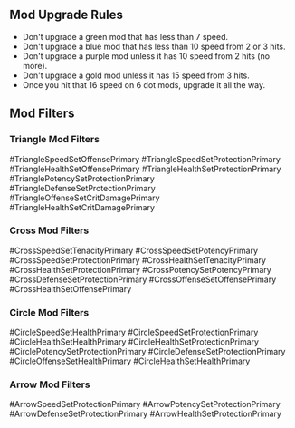 ## Mod Upgrade Rules
 - Don't upgrade a green mod that has less than 7 speed.
 - Don't upgrade a blue mod that has less than 10 speed from 2 or 3 hits.
 - Don't upgrade a purple mod unless it has 10 speed from 2 hits (no more).
 - Don't upgrade a gold mod unless it has 15 speed from 3 hits.
 - Once you hit that 16 speed on 6 dot mods, upgrade it all the way.


## Mod Filters

### Triangle Mod Filters
#TriangleSpeedSetOffensePrimary 
#TriangleSpeedSetProtectionPrimary 
#TriangleHealthSetOffensePrimary
#TriangleHealthSetProtectionPrimary
#TrianglePotencySetProtectionPrimary 
#TriangleDefenseSetProtectionPrimary
#TriangleOffenseSetCritDamagePrimary 
#TriangleHealthSetCritDamagePrimary

### Cross Mod Filters
#CrossSpeedSetTenacityPrimary
#CrossSpeedSetPotencyPrimary 
#CrossSpeedSetProtectionPrimary
#CrossHealthSetTenacityPrimary
#CrossHealthSetProtectionPrimary
#CrossPotencySetPotencyPrimary
#CrossDefenseSetProtectionPrimary
#CrossOffenseSetOffensePrimary 
#CrossHealthSetOffensePrimary

### Circle Mod Filters
#CircleSpeedSetHealthPrimary
#CircleSpeedSetProtectionPrimary
#CircleHealthSetHealthPrimary
#CircleHealthSetProtectionPrimary 
#CirclePotencySetProtectionPrimary
#CircleDefenseSetProtectionPrimary
#CircleOffenseSetHealthPrimary 
#CircleHealthSetHealthPrimary

### Arrow Mod Filters
#ArrowSpeedSetProtectionPrimary 
#ArrowPotencySetProtectionPrimary
#ArrowDefenseSetProtectionPrimary 
#ArrowHealthSetProtectionPrimary
